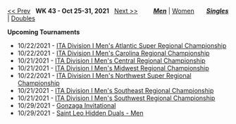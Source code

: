 [<< Prev](men_singles_2142.md) &nbsp; **WK 43 - Oct 25-31, 2021** &nbsp; [Next >>](men_singles_2144.md) &nbsp;&nbsp;&nbsp;&nbsp;&nbsp;&nbsp;&nbsp; [***Men***](./men_singles_2143.md) &#124; [Women](./women_singles_2143.md) &nbsp;&nbsp;&nbsp;&nbsp;&nbsp; [***Singles***](./men_singles_2143.md) &#124; [Doubles](./men_doubles_2143.md)

**Upcoming Tournaments**  
- 10/22/2021 - <a href="https://colleges.wearecollegetennis.com/competitions/OldDominionUniversityM/Tournaments/Overview/E9C8EB3D-E4DF-474A-A6B4-6B1FEA7BE33A" target="_blank">ITA Division I Men's Atlantic Super Regional Championship</a>
- 10/22/2021 - <a href="https://colleges.wearecollegetennis.com/competitions/DukeUniversityM/Tournaments/Overview/3619E668-F531-4330-85DA-E1542DDFC2FD" target="_blank">ITA Division I Men's Carolina Regional Championship</a>
- 10/21/2021 - <a href="https://colleges.wearecollegetennis.com/competitions/UniversityOfNebraskaM/Tournaments/Overview/5C06D6C9-B27E-4C47-A3E5-6CFEE67B302C" target="_blank">ITA Division I Men's Central Regional Championship</a>
- 10/21/2021 - <a href="https://colleges.wearecollegetennis.com/competitions/MichiganStateUniversityM/Tournaments/Overview/EDF51444-0D05-4314-9A0B-AA5FCCB123E8" target="_blank">ITA Division I Men's Midwest Regional Championship</a>
- 10/22/2021 - <a href="https://colleges.wearecollegetennis.com/competitions/UniversityOfWashingtonM/Tournaments/Overview/FCD50A53-E765-4641-A4EF-4F8678B573CA" target="_blank">ITA Division I Men's Northwest Super Regional Championship</a>
- 10/21/2021 - <a href="https://colleges.wearecollegetennis.com/competitions/UniversityofFloridaM/Tournaments/Overview/9D4442EF-EDDA-4966-A2A7-B231F8F0E231" target="_blank">ITA Division I Men's Southeast Regional Championship</a>
- 10/21/2021 - <a href="https://colleges.wearecollegetennis.com/competitions/PepperdineUniversityM/Tournaments/Overview/53D82E6B-0143-4273-B87C-40C39ABF05F0" target="_blank">ITA Division I Men's Southwest Regional Championship</a>
- 10/29/2021 - <a href="https://colleges.wearecollegetennis.com/competitions/GonzagaUniversityM/Tournaments/Overview/24AFC1F1-C707-4DA5-91DB-223E5E5AC83B" target="_blank">Gonzaga Invitational</a>
- 10/29/2021 - <a href="https://colleges.wearecollegetennis.com/competitions/SaintLeoUniversityM/Tournaments/Overview/4DE00692-49F8-4898-A9CB-7FFA5EABA26D" target="_blank">Saint Leo Hidden Duals - Men</a>